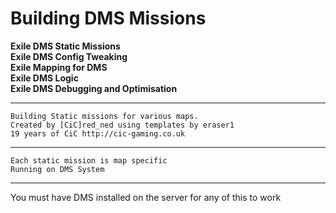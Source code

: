 # Building DMS Missions 
<b>Exile DMS Static Missions</b><br>
<b>Exile DMS Config Tweaking</b><br>
<b>Exile Mapping for DMS</b><br>
<b>Exile DMS Logic</b><br>
<b>Exile DMS Debugging and Optimisation</b><br>

*******************************************************
	Building Static missions for various maps.
	Created by [CiC]red_ned using templates by eraser1 
	19 years of CiC http://cic-gaming.co.uk
*******************************************************
	Each static mission is map specific
	Running on DMS System
*******************************************************
You must have DMS installed on the server for any of this to work
